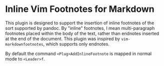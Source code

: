 # Inline Vim Footnotes for Markdown

This plugin is designed to support the insertion of inline footnotes of the sort supported by pandoc. By "inline" footnotes, I mean multi-paragraph footnotes placed within the body of the text, rather than endnotes inserted at the end of the document. This plugin was inspired by `vim-markdownfootnotes`, which supports only endnotes.

By default the command `<Plug>AddInlineFootnote` is mapped in normal mode to `<Leader>f`.
